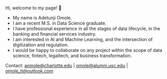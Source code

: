 Hi, welcome to my page! 👋
- My name is Adetunji Omole.
- I am a recent M.S. in Data Science graduate.
- I have professional experience in all the stages of data lifecycle, in the banking and financial services industry.
- I am interested in AI and Machine Learning, and the intersection of digitization and regulation.
- I would be happy to collaborate on any project within the scope of data science, fintech, legaltech, and business transformation.
  
Contact: aomole@charlotte.edu | omole@alumni.usc.edu | omole_tj@outlook.com 
